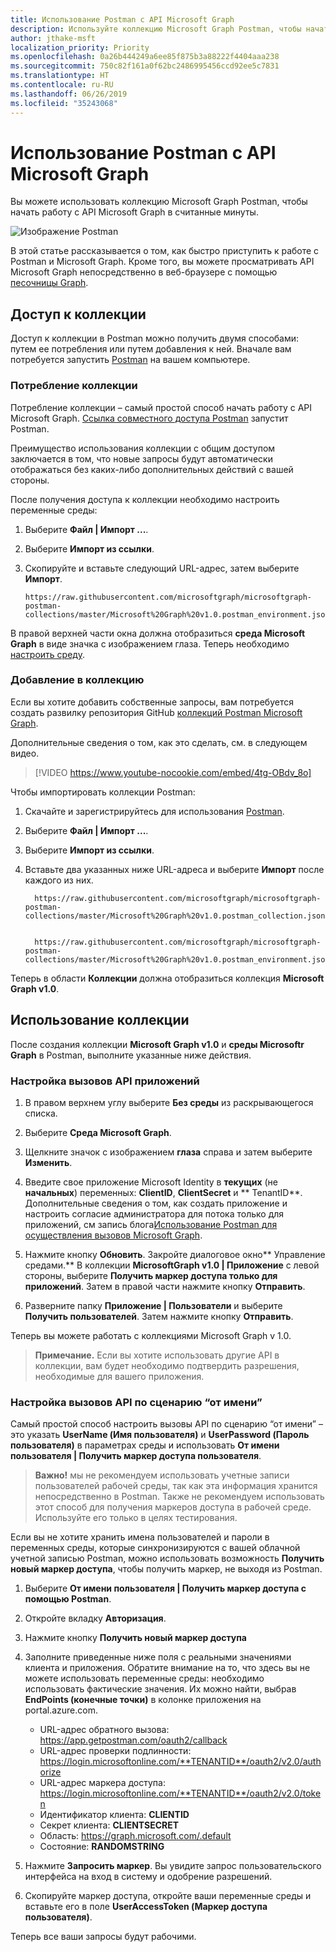 ```yaml
---
title: Использование Postman с API Microsoft Graph
description: Используйте коллекцию Microsoft Graph Postman, чтобы начать работу с API Microsoft Graph в считанные минуты.
author: jthake-msft
localization_priority: Priority
ms.openlocfilehash: 0a26b444249a6ee85f875b3a88222f4404aaa238
ms.sourcegitcommit: 750c82f161a0f62bc2486995456ccd92ee5c7831
ms.translationtype: HT
ms.contentlocale: ru-RU
ms.lasthandoff: 06/26/2019
ms.locfileid: "35243068"
---
```

# <a name="use-postman-with-the-microsoft-graph-api"></a>Использование Postman с API Microsoft Graph

Вы можете использовать коллекцию Microsoft Graph Postman, чтобы начать работу с API Microsoft Graph в считанные минуты.

![Изображение Postman](https://github.com/microsoftgraph/microsoftgraph-postman-collections/blob/master/images/postman.png?raw=true)

В этой статье рассказывается о том, как быстро приступить к работе с Postman и Microsoft Graph. Кроме того, вы можете просматривать API Microsoft Graph непосредственно в веб-браузере с помощью [песочницы Graph](https://developer.microsoft.com/ru-RU/graph/graph-explorer).

## <a name="accessing-the-collection"></a>Доступ к коллекции
Доступ к коллекции в Postman можно получить двумя способами: путем ее потребления или путем добавления к ней. Вначале вам потребуется запустить [Postman](https://www.getpostman.com/) на вашем компьютере.

### <a name="consume-the-collection"></a>Потребление коллекции
Потребление коллекции – самый простой способ начать работу с API Microsoft Graph. [Ссылка совместного доступа Postman](https://www.getpostman.com/collections/d89a737b5f0c0825898a) запустит Postman.

Преимущество использования коллекции с общим доступом заключается в том, что новые запросы будут автоматически отображаться без каких-либо дополнительных действий с вашей стороны.

После получения доступа к коллекции необходимо настроить переменные среды:

1. Выберите **Файл | Импорт ...**.
2. Выберите **Импорт из ссылки**.
3. Скопируйте и вставьте следующий URL-адрес, затем выберите **Импорт**.
 
    ```
    https://raw.githubusercontent.com/microsoftgraph/microsoftgraph-postman-collections/master/Microsoft%20Graph%20v1.0.postman_environment.json
    ```

В правой верхней части окна должна отобразиться **среда Microsoft Graph** в виде значка с изображением глаза. Теперь необходимо [настроить среду](#using-the-collection).

### <a name="contribute-to-the-collection"></a>Добавление в коллекцию
Если вы хотите добавить собственные запросы, вам потребуется создать развилку репозитория GitHub [коллекций Postman Microsoft Graph](https://github.com/microsoftgraph/microsoftgraph-postman-collections). 

Дополнительные сведения о том, как это сделать, см. в следующем видео.

> [!VIDEO https://www.youtube-nocookie.com/embed/4tg-OBdv_8o]

Чтобы импортировать коллекции Postman:

1. Скачайте и зарегистрируйтесь для использования [Postman](https://www.getpostman.com/).
2. Выберите **Файл | Импорт ...**.
3. Выберите **Импорт из ссылки**.
4. Вставьте два указанных ниже URL-адреса и выберите **Импорт** после каждого из них.

    ```
      https://raw.githubusercontent.com/microsoftgraph/microsoftgraph-postman-collections/master/Microsoft%20Graph%20v1.0.postman_collection.json
      
    ```
    ```
      https://raw.githubusercontent.com/microsoftgraph/microsoftgraph-postman-collections/master/Microsoft%20Graph%20v1.0.postman_environment.json

    ```

Теперь в области **Коллекции** должна отобразиться коллекция **Microsoft Graph v1.0**.

## <a name="using-the-collection"></a>Использование коллекции
После создания коллекции **Microsoft Graph v1.0** и **среды Microsoftr Graph** в Postman, выполните указанные ниже действия.

### <a name="set-up-application-api-calls"></a>Настройка вызовов API приложений

1. В правом верхнем углу выберите **Без среды** из раскрывающегося списка.
2. Выберите **Среда Microsoft Graph**.
3. Щелкните значок с изображением **глаза** справа и затем выберите **Изменить**. 
4. Введите свое приложение Microsoft Identity в **текущих** (не **начальных**) переменных: **ClientID**, **ClientSecret** и ** TenantID**. 
 Дополнительные сведения о том, как создать приложение и настроить согласие администратора для потока только для приложений, см запись блога[Использование Postman для осуществления вызовов Microsoft Graph](https://developer.microsoft.com/en-us/graph/blogs/30daysmsgraph-day-13-postman-to-make-microsoft-graph-calls/).

5. Нажмите кнопку **Обновить**. Закройте диалоговое окно** Управление средами.** В коллекции **MicrosoftGraph v1.0 | Приложение** с левой стороны, выберите **Получить маркер доступа только для приложений**. Затем в правой части нажмите кнопку **Отправить**.
6. Разверните папку **Приложение | Пользователи** и выберите **Получить пользователей**. Затем нажмите кнопку **Отправить**.

Теперь вы можете работать с коллекциями Microsoft Graph v 1.0.

>**Примечание.** Если вы хотите использовать другие API в коллекции, вам будет необходимо подтвердить разрешения, необходимые для вашего приложения.

### <a name="set-up-on-behalf-of-api-calls"></a>Настройка вызовов API по сценарию “от имени”
Самый простой способ настроить вызовы API по сценарию “от имени” – это указать **UserName (Имя пользователя)** и **UserPassword (Пароль пользователя)** в параметрах среды и использовать **От имени пользователя | Получить маркер доступа пользователя**. 

>**Важно!** мы не рекомендуем использовать учетные записи пользователей рабочей среды, так как эта информация хранится непосредственно в Postman. Также не рекомендуем использовать этот способ для получения маркеров доступа в рабочей среде. Используйте его только в целях тестирования.

Если вы не хотите хранить имена пользователей и пароли в переменных среды, которые синхронизируются с вашей облачной учетной записью Postman, можно использовать возможность **Получить новый маркер доступа**, чтобы получить маркер, не выходя из Postman.

1. Выберите **От имени пользователя | Получить маркер доступа с помощью Postman**.
2. Откройте вкладку **Авторизация**.
3. Нажмите кнопку **Получить новый маркер доступа**
4. Заполните приведенные ниже поля с реальными значениями клиента и приложения. Обратите внимание на то, что здесь вы не можете использовать переменные среды: необходимо использовать фактические значения. Их можно найти, выбрав **EndPoints (конечные точки)** в колонке приложения на portal.azure.com.

    - URL-адрес обратного вызова: https://app.getpostman.com/oauth2/callback
    - URL-адрес проверки подлинности: https://login.microsoftonline.com/**TENANTID**/oauth2/v2.0/authorize
    - URL-адрес маркера доступа: https://login.microsoftonline.com/**TENANTID**/oauth2/v2.0/token
    - Идентификатор клиента: **CLIENTID**
    - Секрет клиента: **CLIENTSECRET**
    - Область: https://graph.microsoft.com/.default
    - Состояние: **RANDOMSTRING**
 
5. Нажмите **Запросить маркер**. Вы увидите запрос пользовательского интерфейса на вход в систему и одобрение разрешений.
6. Скопируйте маркер доступа, откройте ваши переменные среды и вставьте его в поле **UserAccessToken (Маркер доступа пользователя)**.

Теперь все ваши запросы будут рабочими.
